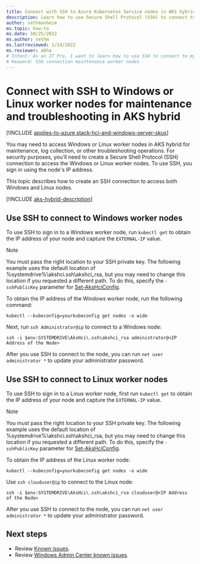 ```yaml
---
title: Connect with SSH to Azure Kubernetes Service nodes in AKS hybrid
description: Learn how to use Secure Shell Protocol (SSH) to connect to worker nodes for maintenance and troubleshooting in AKS hybrid.
author: sethmanheim
ms.topic: how-to
ms.date: 10/25/2022
ms.author: sethm 
ms.lastreviewed: 1/14/2022
ms.reviewer: abha
# Intent: As an IT Pro, I want to learn how to use SSH to connect to my Windows and Linux worker nodes when I need to perform maintenance and troubleshoot issues. 
# Keyword: SSH connection maintenance worker nodes
---
```


# Connect with SSH to Windows or Linux worker nodes for maintenance and troubleshooting in AKS hybrid

[!INCLUDE [applies-to-azure stack-hci-and-windows-server-skus](includes/aks-hci-applies-to-skus/aks-hybrid-applies-to-azure-stack-hci-windows-server-sku.md)]

You may need to access Windows or Linux worker nodes in AKS hybrid for maintenance, log collection, or other troubleshooting operations. For security purposes, you'll need to create a Secure Shell Protocol (SSH) connection to access the Windows or Linux worker nodes. To use SSH, you sign in using the node's IP address.

This topic describes how to create an SSH connection to access both Windows and Linux nodes.

[!INCLUDE [aks-hybrid-description](includes/aks-hybrid-description.md)]

## Use SSH to connect to Windows worker nodes

To use SSH to sign in to a Windows worker node, run `kubectl get` to obtain the IP address of your node and capture the `EXTERNAL-IP` value.

> [!NOTE]
> You must pass the right location to your SSH private key. The following example uses the default location of %systemdrive%\akshci\.ssh\akshci_rsa, but you may need to change this location if you requested a different path. To do this, specify the `-sshPublicKey` parameter for [Set-AksHciConfig](./reference/ps/set-akshciconfig.md).

To obtain the IP address of the Windows worker node, run the following command:  

```
kubectl --kubeconfig=yourkubeconfig get nodes -o wide
```  

Next, run `ssh Administrator@ip` to connect to a Windows node:  

```
ssh -i $env:SYSTEMDRIVE\AksHci\.ssh\akshci_rsa administrator@<IP Address of the Node>
```
  
After you use SSH to connect to the node, you can run `net user administrator *` to update your administrator password. 

## Use SSH to connect to Linux worker nodes

To use SSH to sign in to a Linux worker node, first run `kubectl get` to obtain the IP address of your node and capture the `EXTERNAL-IP` value.

> [!NOTE]
> You must pass the right location to your SSH private key. The following example uses the default location of %systemdrive%\akshci\.ssh\akshci_rsa, but you may need to change this location if you requested a different path. To do this, specify the `-sshPublicKey` parameter for [Set-AksHciConfig](./reference/ps/set-akshciconfig.md).

To obtain the IP address of the Linux worker node:  

```
kubectl --kubeconfig=yourkubeconfig get nodes -o wide
```  

Use `ssh clouduser@ip` to connect to the Linux node: 

```
ssh -i $env:SYSTEMDRIVE\AksHci\.ssh\akshci_rsa clouduser@<IP Address of the Node>
```  

After you use SSH to connect to the node, you can run `net user administrator *` to update your administrator password. 

## Next steps
- Review [Known issues](/azure-stack/aks-hci/known-issues).
- Review [Windows Admin Center known issues](/azure-stack/aks-hci/known-issues-windows-admin-center).
